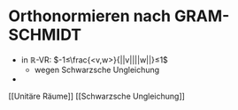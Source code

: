 # Orthonormieren nach GRAM-SCHMIDT
+ in ℝ-VR: $-1≤\frac{<v,w>}{||v||||w||}≤1$
	+ wegen Schwarzsche Ungleichung
+ 


[[Unitäre Räume]] [[Schwarzsche Ungleichung]]